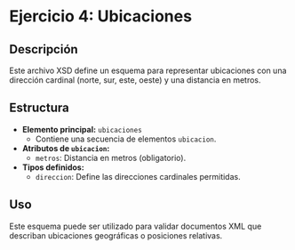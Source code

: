 # Ejercicio 4: Ubicaciones

## Descripción
Este archivo XSD define un esquema para representar ubicaciones con una dirección cardinal (norte, sur, este, oeste) y una distancia en metros.

## Estructura
- **Elemento principal:** `ubicaciones`
  - Contiene una secuencia de elementos `ubicacion`.
- **Atributos de `ubicacion`:**
  - `metros`: Distancia en metros (obligatorio).
- **Tipos definidos:**
  - `direccion`: Define las direcciones cardinales permitidas.

## Uso
Este esquema puede ser utilizado para validar documentos XML que describan ubicaciones geográficas o posiciones relativas.

